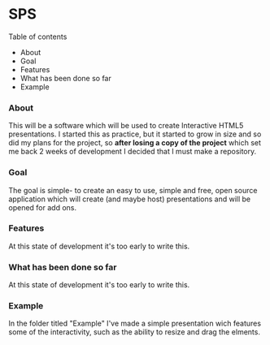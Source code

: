 <h1> SPS</h1>

<p>Table of contents</p>
<ul>
<li>About</li>
<li>Goal</li>
<li>Features</li>
<li>What has been done so far</li>
<li>Example</li>
</ul>

<h3>About</h3>
<p>
This will be a software which will be used to create Interactive HTML5 presentations.
I started this as practice, but it started to grow in size and so did my plans for the project, 
so <b>after losing a copy of the project</b> which set me back 2 weeks of development
I decided that I must make a repository.
</p>

<h3>Goal</h3>
<p>
The goal is simple- to create an easy to use, simple and free, open source application which will create (and maybe host)
presentations and will  be opened for add ons.
</p>

<h3>Features</h3>
<p>
At this state of development  it's too early to write this.
</p>

<h3>What has been done so far</h3>
<p>
At this state of development  it's too early to write this.
</p>

<h3>Example</h3>
<p>
In the folder titled "Example" I've made a simple presentation wich features
some of the interactivity, such as the ability to resize and drag the elments.
</p>